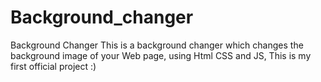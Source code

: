 # Background_changer
Background Changer
This is a background changer which changes the background image of your Web page, using Html CSS and JS, This is my first official project :)
